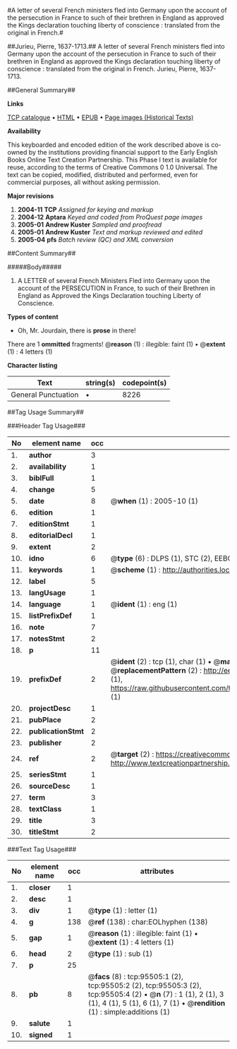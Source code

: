 #A letter of several French ministers fled into Germany upon the account of the persecution in France to such of their brethren in England as approved the Kings declaration touching liberty of conscience : translated from the original in French.#

##Jurieu, Pierre, 1637-1713.##
A letter of several French ministers fled into Germany upon the account of the persecution in France to such of their brethren in England as approved the Kings declaration touching liberty of conscience : translated from the original in French.
Jurieu, Pierre, 1637-1713.

##General Summary##

**Links**

[TCP catalogue](http://www.ota.ox.ac.uk/tcp/)  • 
[HTML](http://tei.it.ox.ac.uk/tcp/Texts-HTML/free/A48/A48123.html)  • 
[EPUB](http://tei.it.ox.ac.uk/tcp/Texts-EPUB/free/A48/A48123.epub) • 
[Page images (Historical Texts)](https://data.historicaltexts.jisc.ac.uk/view?pubId=eebo-12924962e&pageId=eebo-12924962e-95505-1)

**Availability**

This keyboarded and encoded edition of the
	       work described above is co-owned by the institutions
	       providing financial support to the Early English Books
	       Online Text Creation Partnership. This Phase I text is
	       available for reuse, according to the terms of Creative
	       Commons 0 1.0 Universal. The text can be copied,
	       modified, distributed and performed, even for
	       commercial purposes, all without asking permission.

**Major revisions**

1. __2004-11__ __TCP__ *Assigned for keying and markup*
1. __2004-12__ __Aptara__ *Keyed and coded from ProQuest page images*
1. __2005-01__ __Andrew Kuster__ *Sampled and proofread*
1. __2005-01__ __Andrew Kuster__ *Text and markup reviewed and edited*
1. __2005-04__ __pfs__ *Batch review (QC) and XML conversion*

##Content Summary##

#####Body#####

1. A LETTER of several French Ministers Fled into Germany
upon the account of the PERSECUTION in France,
to such of their Brethren in England as Approved the Kings
Declaration touching Liberty of Conscience.

**Types of content**

  * Oh, Mr. Jourdain, there is **prose** in there!

There are 1 **ommitted** fragments! 
 @__reason__ (1) : illegible: faint (1)  •  @__extent__ (1) : 4 letters (1)

**Character listing**


|Text|string(s)|codepoint(s)|
|---|---|---|
|General Punctuation|•|8226|

##Tag Usage Summary##

###Header Tag Usage###

|No|element name|occ|attributes|
|---|---|---|---|
|1.|__author__|3||
|2.|__availability__|1||
|3.|__biblFull__|1||
|4.|__change__|5||
|5.|__date__|8| @__when__ (1) : 2005-10 (1)|
|6.|__edition__|1||
|7.|__editionStmt__|1||
|8.|__editorialDecl__|1||
|9.|__extent__|2||
|10.|__idno__|6| @__type__ (6) : DLPS (1), STC (2), EEBO-CITATION (1), OCLC (1), VID (1)|
|11.|__keywords__|1| @__scheme__ (1) : http://authorities.loc.gov/ (1)|
|12.|__label__|5||
|13.|__langUsage__|1||
|14.|__language__|1| @__ident__ (1) : eng (1)|
|15.|__listPrefixDef__|1||
|16.|__note__|7||
|17.|__notesStmt__|2||
|18.|__p__|11||
|19.|__prefixDef__|2| @__ident__ (2) : tcp (1), char (1)  •  @__matchPattern__ (2) : ([0-9\-]+):([0-9IVX]+) (1), (.+) (1)  •  @__replacementPattern__ (2) : http://eebo.chadwyck.com/downloadtiff?vid=$1&page=$2 (1), https://raw.githubusercontent.com/textcreationpartnership/Texts/master/tcpchars.xml#$1 (1)|
|20.|__projectDesc__|1||
|21.|__pubPlace__|2||
|22.|__publicationStmt__|2||
|23.|__publisher__|2||
|24.|__ref__|2| @__target__ (2) : https://creativecommons.org/publicdomain/zero/1.0/ (1), http://www.textcreationpartnership.org/docs/. (1)|
|25.|__seriesStmt__|1||
|26.|__sourceDesc__|1||
|27.|__term__|3||
|28.|__textClass__|1||
|29.|__title__|3||
|30.|__titleStmt__|2||


###Text Tag Usage###

|No|element name|occ|attributes|
|---|---|---|---|
|1.|__closer__|1||
|2.|__desc__|1||
|3.|__div__|1| @__type__ (1) : letter (1)|
|4.|__g__|138| @__ref__ (138) : char:EOLhyphen (138)|
|5.|__gap__|1| @__reason__ (1) : illegible: faint (1)  •  @__extent__ (1) : 4 letters (1)|
|6.|__head__|2| @__type__ (1) : sub (1)|
|7.|__p__|25||
|8.|__pb__|8| @__facs__ (8) : tcp:95505:1 (2), tcp:95505:2 (2), tcp:95505:3 (2), tcp:95505:4 (2)  •  @__n__ (7) : 1 (1), 2 (1), 3 (1), 4 (1), 5 (1), 6 (1), 7 (1)  •  @__rendition__ (1) : simple:additions (1)|
|9.|__salute__|1||
|10.|__signed__|1||
